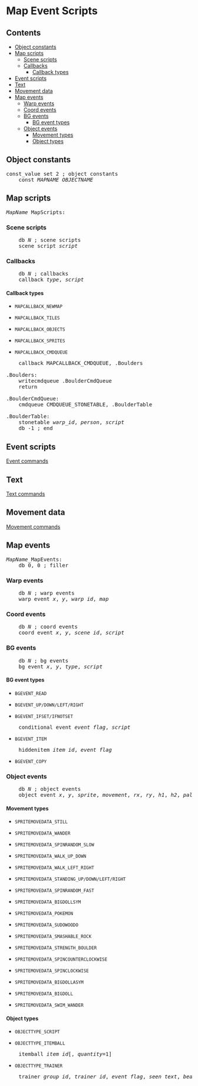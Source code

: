# Map Event Scripts


## Contents

- [Object constants](#object-constants)
- [Map scripts](#map-scripts)
  - [Scene scripts](#scene-scripts)
  - [Callbacks](#callbacks)
    - [Callback types](#callback-types)
- [Event scripts](#event-scripts)
- [Text](#text)
- [Movement data](#movement-data)
- [Map events](#map-events)
  - [Warp events](#warp-events)
  - [Coord events](#coord-events)
  - [BG events](#bg-events)
    - [BG event types](#bg-event-types)
  - [Object events](#object-events)
    - [Movement types](#movement-types)
    - [Object types](#object-types)


## Object constants

<pre>
const_value set 2 ; object constants
	const <i>MAPNAME</i>_<i>OBJECTNAME</i>
</pre>


## Map scripts

<pre>
<i>MapName</i>_MapScripts:
</pre>


### Scene scripts

<pre>
	db <i>N</i> ; scene scripts
	scene_script <i>script</i>
</pre>


### Callbacks

<pre>
	db <i>N</i> ; callbacks
	callback <i>type</i>, <i>script</i>
</pre>

#### Callback types

- `MAPCALLBACK_NEWMAP`

- `MAPCALLBACK_TILES`

- `MAPCALLBACK_OBJECTS`

- `MAPCALLBACK_SPRITES`

- `MAPCALLBACK_CMDQUEUE`

<pre>
	callback MAPCALLBACK_CMDQUEUE, .Boulders

.Boulders:
	writecmdqueue .BoulderCmdQueue
	return

.BoulderCmdQueue:
	cmdqueue CMDQUEUE_STONETABLE, .BoulderTable

.BoulderTable:
	stonetable <i>warp_id</i>, <i>person</i>, <i>script</i>
	db -1 ; end
</pre>


## Event scripts

[Event commands](event_commands.md)


## Text

[Text commands](text_commands.md)


## Movement data

[Movement commands](movement_commands.md)


## Map events

<pre>
<i>MapName</i>_MapEvents:
	db 0, 0 ; filler
</pre>


### Warp events

<pre>
	db <i>N</i> ; warp events
	warp_event <i>x</i>, <i>y</i>, <i>warp_id</i>, <i>map</i>
</pre>


### Coord events

<pre>
	db <i>N</i> ; coord events
	coord_event <i>x</i>, <i>y</i>, <i>scene_id</i>, <i>script</i>
</pre>


### BG events

<pre>
	db <i>N</i> ; bg events
	bg_event <i>x</i>, <i>y</i>, <i>type</i>, <i>script</i>
</pre>

#### BG event types

- `BGEVENT_READ`

- `BGEVENT_UP/DOWN/LEFT/RIGHT`

- `BGEVENT_IFSET/IFNOTSET`

<pre>
	conditional_event <i>event_flag</i>, <i>script</i>
</pre>

- `BGEVENT_ITEM`

<pre>
	hiddenitem <i>item_id</i>, <i>event_flag</i>
</pre>

- `BGEVENT_COPY`

### Object events

<pre>
	db <i>N</i> ; object events
	object_event <i>x</i>, <i>y</i>, <i>sprite</i>, <i>movement</i>, <i>rx</i>, <i>ry</i>, <i>h1</i>, <i>h2</i>, <i>palette</i>, <i>type</i>, <i>range</i>, <i>script</i>, <i>event_flag</i>
</pre>

#### Movement types

- `SPRITEMOVEDATA_STILL`

- `SPRITEMOVEDATA_WANDER`

- `SPRITEMOVEDATA_SPINRANDOM_SLOW`

- `SPRITEMOVEDATA_WALK_UP_DOWN`

- `SPRITEMOVEDATA_WALK_LEFT_RIGHT`

- `SPRITEMOVEDATA_STANDING_UP/DOWN/LEFT/RIGHT`

- `SPRITEMOVEDATA_SPINRANDOM_FAST`

- `SPRITEMOVEDATA_BIGDOLLSYM`

- `SPRITEMOVEDATA_POKEMON`

- `SPRITEMOVEDATA_SUDOWOODO`

- `SPRITEMOVEDATA_SMASHABLE_ROCK`

- `SPRITEMOVEDATA_STRENGTH_BOULDER`

- `SPRITEMOVEDATA_SPINCOUNTERCLOCKWISE`

- `SPRITEMOVEDATA_SPINCLOCKWISE`

- `SPRITEMOVEDATA_BIGDOLLASYM`

- `SPRITEMOVEDATA_BIGDOLL`

- `SPRITEMOVEDATA_SWIM_WANDER`

#### Object types

- `OBJECTTYPE_SCRIPT`

- `OBJECTTYPE_ITEMBALL`

<pre>
	itemball <i>item_id</i>[, <i>quantity</i>=1]
</pre>

- `OBJECTTYPE_TRAINER`

<pre>
	trainer <i>group_id</i>, <i>trainer_id</i>, <i>event_flag</i>, <i>seen_text</i>, <i>beaten_text</i>, <i>loss_text</i>, <i>script</i>
</pre>
